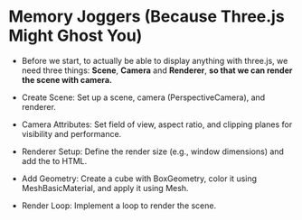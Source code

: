 # Memory Joggers (Because Three.js Might Ghost You)

- Before we start, to actually be able to display anything with three.js, we need three things: **Scene**, **Camera** and **Renderer**, **so that we can render the scene with camera.**

- Create Scene: Set up a scene, camera (PerspectiveCamera), and renderer.
- Camera Attributes: Set field of view, aspect ratio, and clipping planes for visibility and performance.
- Renderer Setup: Define the render size (e.g., window dimensions) and add the <canvas> to HTML.
- Add Geometry: Create a cube with BoxGeometry, color it using MeshBasicMaterial, and apply it using Mesh.
- Render Loop: Implement a loop to render the scene.
